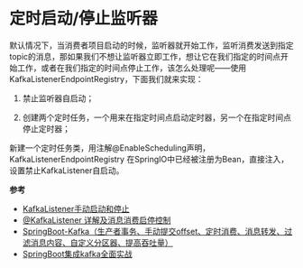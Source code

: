 # 定时启动/停止监听器

默认情况下，当消费者项目启动的时候，监听器就开始工作，监听消费发送到指定topic的消息，那如果我们不想让监听器立即工作，想让它在我们指定的时间点开始工作，或者在我们指定的时间点停止工作，该怎么处理呢——使用KafkaListenerEndpointRegistry，下面我们就来实现：

1. 禁止监听器自启动；

2. 创建两个定时任务，一个用来在指定时间点启动定时器，另一个在指定时间点停止定时器；

新建一个定时任务类，用注解@EnableScheduling声明，KafkaListenerEndpointRegistry 在SpringIO中已经被注册为Bean，直接注入，设置禁止KafkaListener自启动。


**参考**
* [KafkaListener手动启动和停止](https://www.cnblogs.com/caoweixiong/p/11181386.html)
* [@KafkaListener 详解及消息消费启停控制](https://blog.csdn.net/justlpf/article/details/129091732)
* [SpringBoot-Kafka（生产者事务、手动提交offset、定时消费、消息转发、过滤消息内容、自定义分区器、提高吞吐量）](https://blog.51cto.com/u_14452299/6019881)
* [SpringBoot集成kafka全面实战](https://blog.csdn.net/yanluandai1985/article/details/122200826)